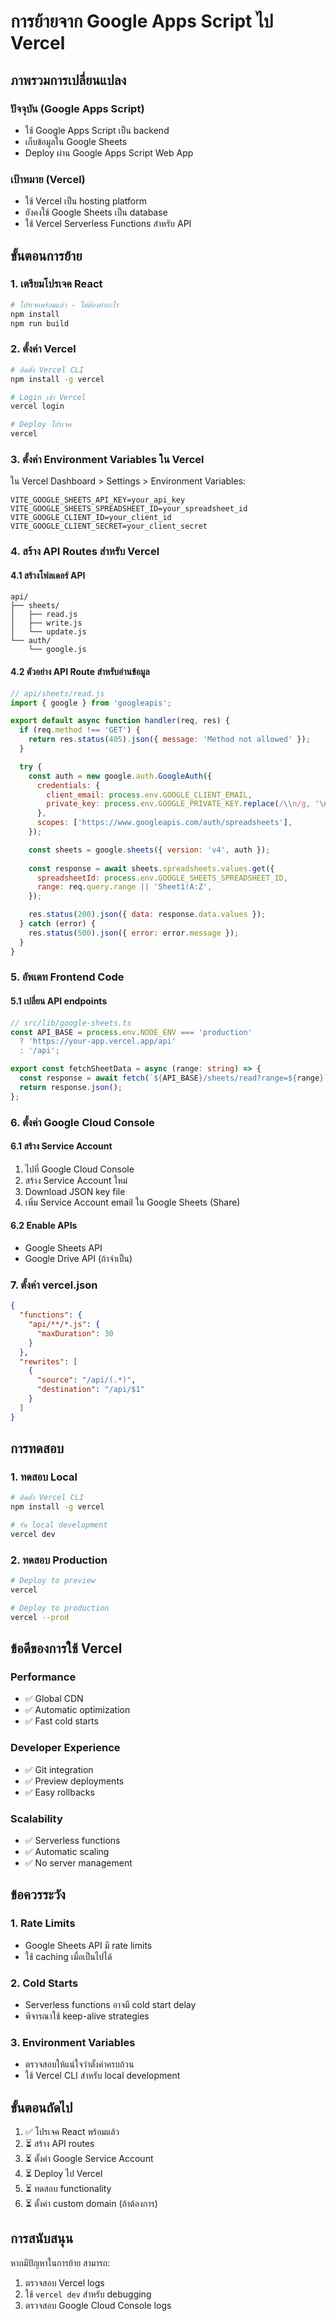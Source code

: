 # การย้ายจาก Google Apps Script ไป Vercel

## ภาพรวมการเปลี่ยนแปลง

### ปัจจุบัน (Google Apps Script)
- ใช้ Google Apps Script เป็น backend
- เก็บข้อมูลใน Google Sheets
- Deploy ผ่าน Google Apps Script Web App

### เป้าหมาย (Vercel)
- ใช้ Vercel เป็น hosting platform
- ยังคงใช้ Google Sheets เป็น database
- ใช้ Vercel Serverless Functions สำหรับ API

## ขั้นตอนการย้าย

### 1. เตรียมโปรเจค React
```bash
# โปรเจคพร้อมแล้ว - ไม่ต้องทำอะไร
npm install
npm run build
```

### 2. ตั้งค่า Vercel
```bash
# ติดตั้ง Vercel CLI
npm install -g vercel

# Login เข้า Vercel
vercel login

# Deploy โปรเจค
vercel
```

### 3. ตั้งค่า Environment Variables ใน Vercel
ใน Vercel Dashboard > Settings > Environment Variables:

```
VITE_GOOGLE_SHEETS_API_KEY=your_api_key
VITE_GOOGLE_SHEETS_SPREADSHEET_ID=your_spreadsheet_id
VITE_GOOGLE_CLIENT_ID=your_client_id
VITE_GOOGLE_CLIENT_SECRET=your_client_secret
```

### 4. สร้าง API Routes สำหรับ Vercel

#### 4.1 สร้างโฟลเดอร์ API
```
api/
├── sheets/
│   ├── read.js
│   ├── write.js
│   └── update.js
└── auth/
    └── google.js
```

#### 4.2 ตัวอย่าง API Route สำหรับอ่านข้อมูล
```javascript
// api/sheets/read.js
import { google } from 'googleapis';

export default async function handler(req, res) {
  if (req.method !== 'GET') {
    return res.status(405).json({ message: 'Method not allowed' });
  }

  try {
    const auth = new google.auth.GoogleAuth({
      credentials: {
        client_email: process.env.GOOGLE_CLIENT_EMAIL,
        private_key: process.env.GOOGLE_PRIVATE_KEY.replace(/\\n/g, '\n'),
      },
      scopes: ['https://www.googleapis.com/auth/spreadsheets'],
    });

    const sheets = google.sheets({ version: 'v4', auth });
    
    const response = await sheets.spreadsheets.values.get({
      spreadsheetId: process.env.GOOGLE_SHEETS_SPREADSHEET_ID,
      range: req.query.range || 'Sheet1!A:Z',
    });

    res.status(200).json({ data: response.data.values });
  } catch (error) {
    res.status(500).json({ error: error.message });
  }
}
```

### 5. อัพเดท Frontend Code

#### 5.1 เปลี่ยน API endpoints
```typescript
// src/lib/google-sheets.ts
const API_BASE = process.env.NODE_ENV === 'production' 
  ? 'https://your-app.vercel.app/api' 
  : '/api';

export const fetchSheetData = async (range: string) => {
  const response = await fetch(`${API_BASE}/sheets/read?range=${range}`);
  return response.json();
};
```

### 6. ตั้งค่า Google Cloud Console

#### 6.1 สร้าง Service Account
1. ไปที่ Google Cloud Console
2. สร้าง Service Account ใหม่
3. Download JSON key file
4. เพิ่ม Service Account email ใน Google Sheets (Share)

#### 6.2 Enable APIs
- Google Sheets API
- Google Drive API (ถ้าจำเป็น)

### 7. ตั้งค่า vercel.json
```json
{
  "functions": {
    "api/**/*.js": {
      "maxDuration": 30
    }
  },
  "rewrites": [
    {
      "source": "/api/(.*)",
      "destination": "/api/$1"
    }
  ]
}
```

## การทดสอบ

### 1. ทดสอบ Local
```bash
# ติดตั้ง Vercel CLI
npm install -g vercel

# รัน local development
vercel dev
```

### 2. ทดสอบ Production
```bash
# Deploy to preview
vercel

# Deploy to production
vercel --prod
```

## ข้อดีของการใช้ Vercel

### Performance
- ✅ Global CDN
- ✅ Automatic optimization
- ✅ Fast cold starts

### Developer Experience
- ✅ Git integration
- ✅ Preview deployments
- ✅ Easy rollbacks

### Scalability
- ✅ Serverless functions
- ✅ Automatic scaling
- ✅ No server management

## ข้อควรระวัง

### 1. Rate Limits
- Google Sheets API มี rate limits
- ใช้ caching เมื่อเป็นไปได้

### 2. Cold Starts
- Serverless functions อาจมี cold start delay
- พิจารณาใช้ keep-alive strategies

### 3. Environment Variables
- ตรวจสอบให้แน่ใจว่าตั้งค่าครบถ้วน
- ใช้ Vercel CLI สำหรับ local development

## ขั้นตอนถัดไป

1. ✅ โปรเจค React พร้อมแล้ว
2. ⏳ สร้าง API routes
3. ⏳ ตั้งค่า Google Service Account
4. ⏳ Deploy ไป Vercel
5. ⏳ ทดสอบ functionality
6. ⏳ ตั้งค่า custom domain (ถ้าต้องการ)

## การสนับสนุน

หากมีปัญหาในการย้าย สามารถ:
1. ตรวจสอบ Vercel logs
2. ใช้ `vercel dev` สำหรับ debugging
3. ตรวจสอบ Google Cloud Console logs